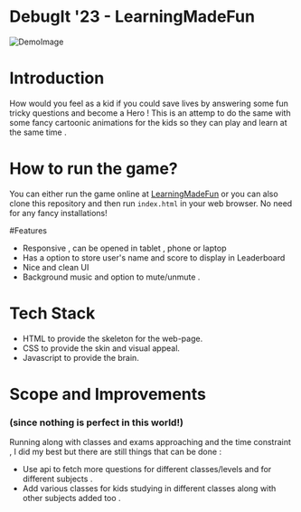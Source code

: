 # DebugIt '23 - LearningMadeFun
![DemoImage](https://user-images.githubusercontent.com/129226126/232347478-788f29ae-c1c2-49f3-bbde-dad2d280cd63.png)

# Introduction
How would you feel as a kid if you could save lives by answering some fun tricky questions and become a Hero ! This is an attemp to do the same with some fancy cartoonic animations for the kids so they can play and learn at the same time .

# How to run the game?
You can either run the game online at [LearningMadeFun](sumitdutta007.github.io/DebugIt/) or you can also clone this repository and then run `index.html` in your web browser. No need for any fancy installations!

#Features
* Responsive , can be opened in tablet , phone or laptop
* Has a option to store user's name and score to display in Leaderboard
* Nice and clean UI
* Background music and option to mute/unmute .

# Tech Stack
* HTML to provide the skeleton for the web-page.
* CSS to provide the skin and visual appeal.
* Javascript to provide the brain.

<h1>Scope and Improvements</h1> <h3>(since nothing is perfect in this world!)</h3>

Running along with classes and exams approaching and the time constraint , I did my best but there are still things that can be done :
* Use api to fetch more questions for different classes/levels and for different subjects .
* Add various classes for kids studying in different classes along with other subjects added too .
